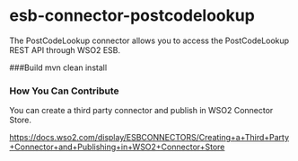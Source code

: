 # esb-connector-postcodelookup
The PostCodeLookup connector allows you to access the PostCodeLookup REST API through WSO2 ESB.

###Build
mvn clean install

### How You Can Contribute
You can create a third party connector and publish in WSO2 Connector Store.

https://docs.wso2.com/display/ESBCONNECTORS/Creating+a+Third+Party+Connector+and+Publishing+in+WSO2+Connector+Store
